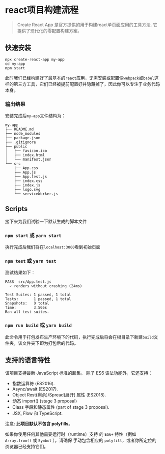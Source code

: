 # react项目构建流程

> Create React App 是官方提供的用于构建react单页面应用的工具方法. 它提供了现代化的零配置构建方案。

## 快速安装

```
npx create-react-app my-app
cd my-app
npm start
```

此时我们已经构建好了最基本的`react`应用，无需安装或配置像`webpack`或`babel`这样的第三方工具，它们已经被提前配置好并隐藏掉了，因此你可以专注于业务代码本身。

### 输出结果

安装完成后`my-app`文件结构为：

```
my-app
├── README.md
├── node_modules
├── package.json
├── .gitignore
├── public
│   ├── favicon.ico
│   ├── index.html
│   └── manifest.json
└── src
    ├── App.css
    ├── App.js
    ├── App.test.js
    ├── index.css
    ├── index.js
    ├── logo.svg
    └── serviceWorker.js
```

## Scripts

接下来为我们试验一下默认生成的脚本文件

### `npm start` 或 `yarn start`

执行完成后我们将在`localhost:3000`看到初始页面

### `npm test` 或 `yarn test`

测试结果如下：

```
PASS  src/App.test.js
  ✓ renders without crashing (24ms)

Test Suites: 1 passed, 1 total
Tests:       1 passed, 1 total
Snapshots:   0 total
Time:        3.505s
Ran all test suites.
```

### `npm run build` 或 `yarn build`

此命令用于打包发布生产环境下的代码，执行完成后将会在根目录下新建`build`文件夹，该文件夹下即为打包后的代码。


## 支持的语言特性

该项目支持最新 JavaScript 标准的超集。 除了 ES6 语法功能外，它还支持：

- 指数运算符 (ES2016).
- Async/await (ES2017).
- Object Rest(剩余)/Spread(展开) 属性 (ES2018).
- 动态 import() (stage 3 proposal)
- Class 字段和静态属性 (part of stage 3 proposal).
- JSX, Flow 和 TypeScript.

注意: **此项目默认不包含 polyfills**。

如果你使用任何其他需要运行时（runtime）支持 的 `ES6+` 特性（例如 `Array.from()` 或 `Symbol` ），请确保 手动包含相应的 `polyfill`，或者你所定位的浏览器已经支持它们。